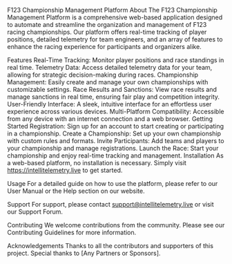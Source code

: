 F123 Championship Management Platform
About
The F123 Championship Management Platform is a comprehensive web-based application designed to automate and streamline the organization and management of F123 racing championships. Our platform offers real-time tracking of player positions, detailed telemetry for team engineers, and an array of features to enhance the racing experience for participants and organizers alike.

Features
Real-Time Tracking: Monitor player positions and race standings in real time.
Telemetry Data: Access detailed telemetry data for your team, allowing for strategic decision-making during races.
Championship Management: Easily create and manage your own championships with customizable settings.
Race Results and Sanctions: View race results and manage sanctions in real time, ensuring fair play and competition integrity.
User-Friendly Interface: A sleek, intuitive interface for an effortless user experience across various devices.
Multi-Platform Compatibility: Accessible from any device with an internet connection and a web browser.
Getting Started
Registration: Sign up for an account to start creating or participating in a championship.
Create a Championship: Set up your own championship with custom rules and formats.
Invite Participants: Add teams and players to your championship and manage registrations.
Launch the Race: Start your championship and enjoy real-time tracking and management.
Installation
As a web-based platform, no installation is necessary. Simply visit https://intellitelemetry.live to get started.

Usage
For a detailed guide on how to use the platform, please refer to our User Manual or the Help section on our website.

Support
For support, please contact support@intellitelemetry.live or visit our Support Forum.

Contributing
We welcome contributions from the community. Please see our Contributing Guidelines for more information.

Acknowledgements
Thanks to all the contributors and supporters of this project.
Special thanks to [Any Partners or Sponsors].